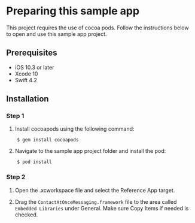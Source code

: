 Preparing this sample app
==============

This project requires the use of cocoa pods. Follow the instructions below to open and use this sample app project.

## Prerequisites

* iOS 10.3 or later
* Xcode 10
* Swift 4.2

## Installation

### Step 1

 1. Install cocoapods using the following command:
```
	$ gem install cocoapods
```
 2. Navigate to the sample app project folder and install the pod:
```
	$ pod install
```



### Step 2

 1. Open the .xcworkspace file and select the Reference App target.
 
 2. Drag the `ContactAtOnceMessaging.framework` file to the area called `Embedded Libraries` under General. Make sure Copy Items if needed is checked.


